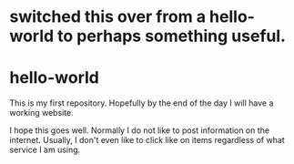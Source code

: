 





# switched this over from a hello-world to perhaps something useful.


# hello-world
This is my first repository. Hopefully by the end of the day I will have a working website.

I hope this goes well. Normally I do not like to post information on the internet. Usually, I don't even like to click like on items regardless of what service I am using.
